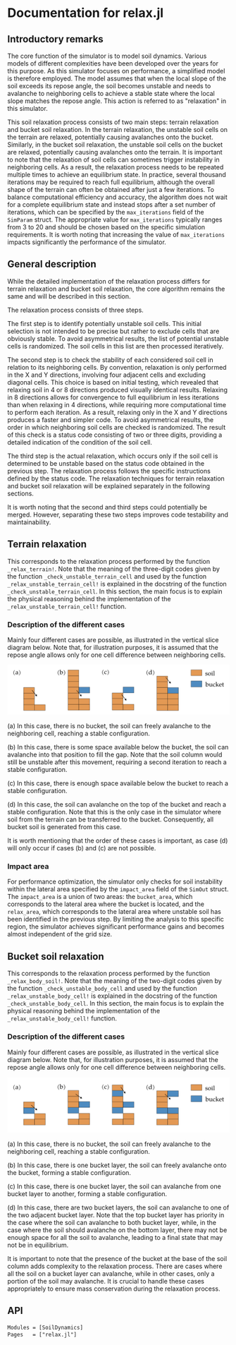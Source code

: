 # Documentation for relax.jl

## Introductory remarks
The core function of the simulator is to model soil dynamics.
Various models of different complexities have been developed over the years for this purpose.
As this simulator focuses on performance, a simplified model is therefore employed.
The model assumes that when the local slope of the soil exceeds its repose angle, the soil becomes unstable and needs to avalanche to neighboring cells to achieve a stable state where the local slope matches the repose angle.
This action is referred to as "relaxation" in this simulator.

This soil relaxation process consists of two main steps: terrain relaxation and bucket soil relaxation.
In the terrain relaxation, the unstable soil cells on the terrain are relaxed, potentially causing avalanches onto the bucket.
Similarly, in the bucket soil relaxation, the unstable soil cells on the bucket are relaxed, potentially causing avalanches onto the terrain.
It is important to note that the relaxation of soil cells can sometimes trigger instability in neighboring cells.
As a result, the relaxation process needs to be repeated multiple times to achieve an equilibrium state.
In practice, several thousand iterations may be required to reach full equilibrium, although the overall shape of the terrain can often be obtained after just a few iterations.
To balance computational efficiency and accuracy, the algorithm does not wait for a complete equilibrium state and instead stops after a set number of iterations, which can be specified by the `max_iterations` field of the `SimParam` struct.
The appropriate value for `max_iterations` typically ranges from 3 to 20 and should be chosen based on the specific simulation requirements.
It is worth noting that increasing the value of `max_iterations` impacts significantly the performance of the simulator.

## General description
While the detailed implementation of the relaxation process differs for terrain relaxation and bucket soil relaxation, the core algorithm remains the same and will be described in this section.

The relaxation process consists of three steps.

The first step is to identify potentially unstable soil cells.
This initial selection is not intended to be precise but rather to exclude cells that are obviously stable.
To avoid asymmetrical results, the list of potential unstable cells is randomized.
The soil cells in this list are then processed iteratively.

The second step is to check the stability of each considered soil cell in relation to its neighboring cells.
By convention, relaxation is only performed in the X and Y directions, involving four adjacent cells and excluding diagonal cells.
This choice is based on initial testing, which revealed that relaxing soil in 4 or 8 directions produced visually identical results.
Relaxing in 8 directions allows for convergence to full equilibrium in less iterations than when relaxing in 4 directions, while requiring more computational time to perform each iteration.
As a result, relaxing only in the X and Y directions produces a faster and simpler code.
To avoid asymmetrical results, the order in which neighboring soil cells are checked is randomized.
The result of this check is a status code consisting of two or three digits, providing a detailed indication of the condition of the soil cell.

The third step is the actual relaxation, which occurs only if the soil cell is determined to be unstable based on the status code obtained in the previous step.
The relaxation process follows the specific instructions defined by the status code.
The relaxation techniques for terrain relaxation and bucket soil relaxation will be explained separately in the following sections.

It is worth noting that the second and third steps could potentially be merged.
However, separating these two steps improves code testability and maintainability.

## Terrain relaxation
This corresponds to the relaxation process performed by the function `_relax_terrain!`.
Note that the meaning of the three-digit codes given by the function `_check_unstable_terrain_cell` and used by the function `_relax_unstable_terrain_cell!` is explained in the docstring of the function `_check_unstable_terrain_cell`.
In this section, the main focus is to explain the physical reasoning behind the implementation of the `_relax_unstable_terrain_cell!` function.

### Description of the different cases
Mainly four different cases are possible, as illustrated in the vertical slice diagram below.
Note that, for illustration purposes, it is assumed that the repose angle allows only for one cell difference between
neighboring cells.

![Terrain relaxation](assets/relax_terrain.png)

(a) In this case, there is no bucket, the soil can freely avalanche to the neighboring cell, reaching a stable configuration.

(b) In this case, there is some space available below the bucket, the soil can avalanche into that position to fill the gap.
Note that the soil column would still be unstable after this movement, requiring a second iteration to reach a stable configuration.

(c) In this case, there is enough space available below the bucket to reach a stable configuration.

(d) In this case, the soil can avalanche on the top of the bucket and reach a stable configuration.
Note that this is the only case in the simulator where soil from the terrain can be transferred to the bucket.
Consequently, all bucket soil is generated from this case.

It is worth mentioning that the order of these cases is important, as case (d) will only occur if cases (b) and (c) are not possible.

### Impact area
For performance optimization, the simulator only checks for soil instability within the lateral area specified by the `impact_area` field of the `SimOut` struct.
The `impact_area` is a union of two areas: the `bucket_area`, which corresponds to the lateral area where the bucket is located, and the `relax_area`, which corresponds to the lateral area where unstable soil has been identified in the previous step.
By limiting the analysis to this specific region, the simulator achieves significant performance gains and becomes almost independent of the grid size.

## Bucket soil relaxation
This corresponds to the relaxation process performed by the function `_relax_body_soil!`.
Note that the meaning of the two-digit codes given by the function `_check_unstable_body_cell` and used by the function `_relax_unstable_body_cell!` is explained in the docstring of the function `_check_unstable_body_cell`.
In this section, the main focus is to explain the physical reasoning behind the implementation of the `_relax_unstable_body_cell!` function.

### Description of the different cases
Mainly four different cases are possible, as illustrated in the vertical slice diagram below.
Note that, for illustration purposes, it is assumed that the repose angle allows only for one cell difference between
neighboring cells.

![Bucket soil relaxation](assets/relax_body_soil.png)

(a) In this case, there is no bucket, the soil can freely avalanche to the neighboring cell, reaching a stable configuration.

(b) In this case, there is one bucket layer, the soil can freely avalanche onto the bucket, forming a stable configuration.

(c) In this case, there is one bucket layer, the soil can avalanche from one bucket layer to another, forming a stable configuration.

(d) In this case, there are two bucket layers, the soil can avalanche to one of the two adjacent bucket layer.
Note that the top bucket layer has priority in the case where the soil can avalanche to both bucket layer, while, in the case where the soil should avalanche on the bottom layer, there may not be enough space for all the soil to avalanche, leading to a final state that may not be in equilibrium.

It is important to note that the presence of the bucket at the base of the soil column adds complexity to the relaxation process.
There are cases where all the soil on a bucket layer can avalanche, while in other cases, only a portion of the soil may avalanche.
It is crucial to handle these cases appropriately to ensure mass conservation during the relaxation process.

## API
```@autodocs
Modules = [SoilDynamics]
Pages   = ["relax.jl"]
```
